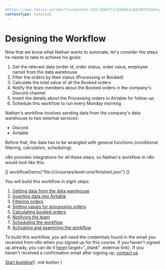 ```yaml
---
#https://www.notion.so/n8n/Frontmatter-432c2b8dff1f43d4b1c8d20075510fe4
contentType: tutorial
---
```


<!-- vale from-microsoft.We = NO -->
<!-- vale from-microsoft.FirstPerson = NO -->
# Designing the Workflow

Now that we know what Nathan wants to automate, let's consider the steps he needs to take to achieve his goals:

1. Get the relevant data (order id, order status, order value, employee name) from the data warehouse
2. Filter the orders by their status (Processing or Booked)
3. Calculate the total value of all the Booked orders
4. Notify the team members about the Booked orders in the company's Discord channel
5. Insert the details about the Processing orders in Airtable for follow-up
6. Schedule this workflow to run every Monday morning

Nathan's workflow involves sending data from the company's data warehouse to two external services:

- Discord
- Airtable

Before that, the data has to be wrangled with general functions (conditional filtering, calculation, scheduling).

n8n provides integrations for all these steps, so Nathan's workflow in n8n would look like this:

[[ workflowDemo("file:////courses/level-one/finished.json") ]]

You will build this workflow in eight steps:

1. [Getting data from the data warehouse](/courses/level-one/chapter-5/chapter-5.1.md)
2. [Inserting data into Airtable](/courses/level-one/chapter-5/chapter-5.2.md)
3. [Filtering orders](/courses/level-one/chapter-5/chapter-5.3.md)
4. [Setting values for processing orders](/courses/level-one/chapter-5/chapter-5.4.md)
5. [Calculating booked orders](/courses/level-one/chapter-5/chapter-5.5.md)
6. [Notifying the team](/courses/level-one/chapter-5/chapter-5.6.md)
7. [Scheduling the workflow](/courses/level-one/chapter-5/chapter-5.7.md)
8. [Activating and examining the workflow](/courses/level-one/chapter-5/chapter-5.8.md)

To build this workflow, you will need the credentials found in the email you received from n8n when you signed up for this course. If you haven't signed up already, you can do it [here](https://n8n-community.typeform.com/to/PDEMrevI?typeform-source=127.0.0.1){:target="_blank" .external-link}. If you haven't received a confirmation email after signing up, [contact us](mailto:help@n8n.io).

[Start building!](/courses/level-one/chapter-5/chapter-5.1.md){ .md-button }
